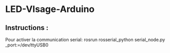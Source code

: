# LED-VIsage-Arduino

## Instructions :
Pour activer la communication serial:
rosrun rosserial_python serial_node.py _port:=/dev/ttyUSB0





